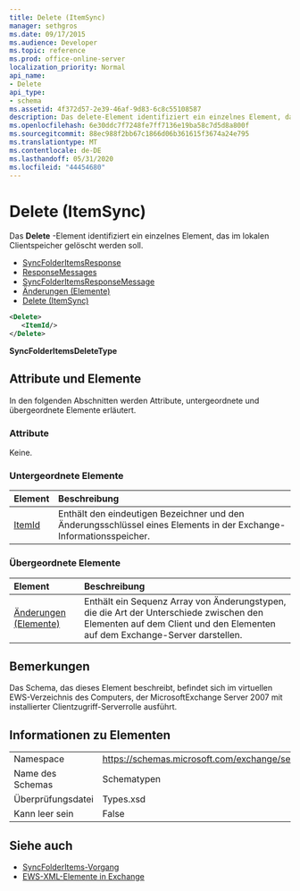 ```yaml
---
title: Delete (ItemSync)
manager: sethgros
ms.date: 09/17/2015
ms.audience: Developer
ms.topic: reference
ms.prod: office-online-server
localization_priority: Normal
api_name:
- Delete
api_type:
- schema
ms.assetid: 4f372d57-2e39-46af-9d83-6c8c55108587
description: Das delete-Element identifiziert ein einzelnes Element, das im lokalen Clientspeicher gelöscht werden soll.
ms.openlocfilehash: 6e30ddc7f7248fe7ff7136e19ba58c7d5d8a800f
ms.sourcegitcommit: 88ec988f2bb67c1866d06b361615f3674a24e795
ms.translationtype: MT
ms.contentlocale: de-DE
ms.lasthandoff: 05/31/2020
ms.locfileid: "44454680"
---
```

# <a name="delete-itemsync"></a>Delete (ItemSync)

Das **Delete** -Element identifiziert ein einzelnes Element, das im lokalen Clientspeicher gelöscht werden soll. 
  
- [SyncFolderItemsResponse](syncfolderitemsresponse.md)  
- [ResponseMessages](responsemessages.md) 
- [SyncFolderItemsResponseMessage](syncfolderitemsresponsemessage.md)  
- [Änderungen (Elemente)](changes-items.md)  
- [Delete (ItemSync)](delete-itemsync.md)
  
```xml
<Delete>
   <ItemId/>
</Delete>
```

**SyncFolderItemsDeleteType**

## <a name="attributes-and-elements"></a>Attribute und Elemente

In den folgenden Abschnitten werden Attribute, untergeordnete und übergeordnete Elemente erläutert.
  
### <a name="attributes"></a>Attribute

Keine.
  
### <a name="child-elements"></a>Untergeordnete Elemente

|**Element**|**Beschreibung**|
|:-----|:-----|
|[ItemId](itemid.md) <br/> |Enthält den eindeutigen Bezeichner und den Änderungsschlüssel eines Elements in der Exchange-Informationsspeicher.  <br/> |
   
### <a name="parent-elements"></a>Übergeordnete Elemente

|**Element**|**Beschreibung**|
|:-----|:-----|
|[Änderungen (Elemente)](changes-items.md) <br/> |Enthält ein Sequenz Array von Änderungstypen, die die Art der Unterschiede zwischen den Elementen auf dem Client und den Elementen auf dem Exchange-Server darstellen.  <br/> |
   
## <a name="remarks"></a>Bemerkungen

Das Schema, das dieses Element beschreibt, befindet sich im virtuellen EWS-Verzeichnis des Computers, der MicrosoftExchange Server 2007 mit installierter Clientzugriff-Serverrolle ausführt.
  
## <a name="element-information"></a>Informationen zu Elementen

|||
|:-----|:-----|
|Namespace  <br/> |https://schemas.microsoft.com/exchange/services/2006/types  <br/> |
|Name des Schemas  <br/> |Schematypen  <br/> |
|Überprüfungsdatei  <br/> |Types.xsd  <br/> |
|Kann leer sein  <br/> |False  <br/> |
   
## <a name="see-also"></a>Siehe auch

- [SyncFolderItems-Vorgang](syncfolderitems-operation.md)
- [EWS-XML-Elemente in Exchange](ews-xml-elements-in-exchange.md)

